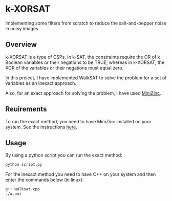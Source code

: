 # k-XORSAT

Implementing some filters from scratch to reduce the salt-and-pepper noise in noisy images. 

## Overview

k-XORSAT is a type of CSPs. In k-SAT, the constraints require the OR of k Boolean variables or their negations to be TRUE, whereas in k-XORSAT, the XOR of the variables or their negations must equal zero.

In this project, I have implemented WalkSAT to solve the problem for a set of variables as an inexact approach.

Also, for an exact approach for solving the problem, I have used [MiniZinc](https://www.minizinc.org/).

## Reuirements

To run the exact method, you need to have MiniZinc installed on your system. See the instructions [here](https://www.minizinc.org/).

## Usage

By using a python script you can run the exact method:
```bash
python script.py
```
For the inexact method you need to have C++ on your system and then enter the commands below (in linux):
```bash
g++ walksat.cpp
./a.out
```
